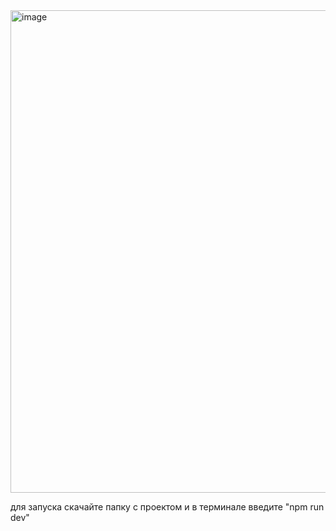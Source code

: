 <img width="993" height="772" alt="image" src="https://github.com/user-attachments/assets/9c36a18c-04db-4dde-b56a-939ab2c6e471" />

для запуска скачайте папку с проектом и в терминале введите "npm run dev"
